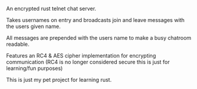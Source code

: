 An encrypted rust telnet chat server.

Takes usernames on entry and broadcasts join and leave messages with the users given name.

All messages are prepended with the users name to make a busy chatroom readable.

Features an RC4 & AES cipher implementation for encrypting communication (RC4 is no longer considered secure this is just for learning/fun purposes)

This is just my pet project for learning rust.
